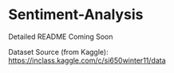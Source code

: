 # Sentiment-Analysis

Detailed README Coming Soon


Dataset Source (from Kaggle): https://inclass.kaggle.com/c/si650winter11/data
